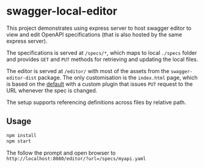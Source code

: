 # swagger-local-editor

This project demonstrates using express server to host swagger editor to view
and edit OpenAPI specifications (that is also hosted by the same express
server).

The specifications is served at `/specs/*`, which maps to local `./specs`
folder and provides `GET` and `PUT` methods for retrieving and updating the
local files.

The editor is served at `/editor/` with most of the assets from the
`swagger-editor-dist` package. The only customisation is the `index.html` page,
which is based on the [default](https://github.com/swagger-api/swagger-editor/blob/master/index.html)
with a custom plugin that issues `PUT` request to the URL whenever the spec
is changed.

The setup supports referencing definitions across files by relative path.

## Usage

```sh
npm install
npm start
```

The follow the prompt and open browser to `http://localhost:8080/editor/?url=/specs/myapi.yaml`
